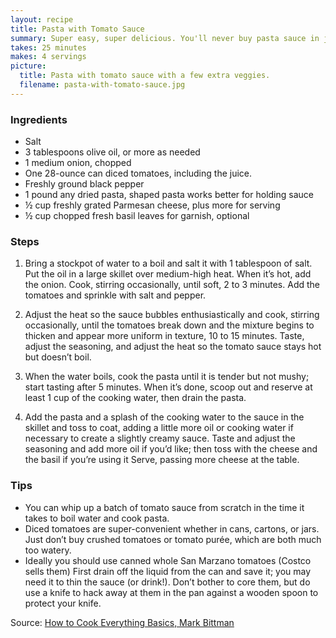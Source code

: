```yaml
---
layout: recipe
title: Pasta with Tomato Sauce
summary: Super easy, super delicious. You'll never buy pasta sauce in jar again.
takes: 25 minutes
makes: 4 servings
picture:
  title: Pasta with tomato sauce with a few extra veggies.
  filename: pasta-with-tomato-sauce.jpg
---
```


### Ingredients

- Salt
- 3 tablespoons olive oil, or more as needed
- 1 medium onion, chopped
- One 28-ounce can diced tomatoes, including the juice.
- Freshly ground black pepper
- 1 pound any dried pasta, shaped pasta works better for holding sauce
- ½ cup freshly grated Parmesan cheese, plus more for serving
- ½ cup chopped fresh basil leaves for garnish, optional

### Steps

1. Bring a stockpot of water to a boil and salt it with 1 tablespoon of salt. Put the oil in a large skillet over medium-high heat. When it’s hot, add the onion. Cook, stirring occasionally, until soft, 2 to 3 minutes. Add the tomatoes and sprinkle with salt and pepper.

2. Adjust the heat so the sauce bubbles enthusiastically and cook, stirring occasionally, until the tomatoes break down and the mixture begins to thicken and appear more uniform in texture, 10 to 15 minutes. Taste, adjust the seasoning, and adjust the heat so the tomato sauce stays hot but doesn’t boil.

3. When the water boils, cook the pasta until it is tender but not mushy; start tasting after 5 minutes. When it’s done, scoop out and reserve at least 1 cup of the cooking water, then drain the pasta.

4. Add the pasta and a splash of the cooking water to the sauce in the skillet and toss to coat, adding a little more oil or cooking water if necessary to create a slightly creamy sauce. Taste and adjust the seasoning and add more oil if you’d like; then toss with the cheese and the basil if you’re using it Serve, passing more cheese at the table.

### Tips

- You can whip up a batch of tomato sauce from scratch in the time it takes to boil water and cook pasta.
- Diced tomatoes are super-convenient whether in cans, cartons, or jars. Just don’t buy crushed tomatoes or tomato purée, which are both much too watery.
- Ideally you should use canned whole San Marzano tomatoes (Costco sells them) First drain off the liquid from the can and save it; you may need it to thin the sauce (or drink!). Don’t bother to core them, but do use a knife to hack away at them in the pan against a wooden spoon to protect your knife.

Source: [How to Cook Everything Basics, Mark Bittman](https://www.goodreads.com/en/book/show/2603)
